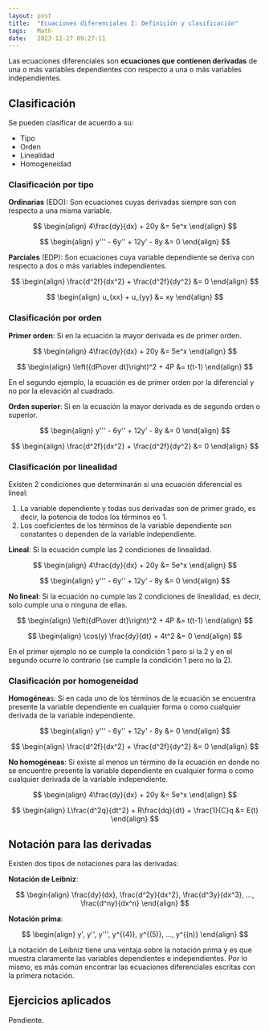 ```yaml
---
layout: post
title:  "Ecuaciones diferenciales I: Definición y clasificación"
tags:   Math
date:   2023-12-27 09:27:11
---
```


Las ecuaciones diferenciales son **ecuaciones que contienen derivadas** de una o más variables dependientes con respecto a una o más variables independientes.

## Clasificación

Se pueden clasificar de acuerdo a su:
* Tipo
* Orden
* Linealidad
* Homogeneidad


### **Clasificación por tipo**

**Ordinarias** (EDO): Son ecuaciones cuyas derivadas siempre son con respecto a una misma variable.

$$
\begin{align}
4\frac{dy}{dx} + 20y &= 5e^x
\end{align}
$$

$$
\begin{align}
y''' - 6y'' + 12y' - 8y &= 0
\end{align}
$$

**Parciales** (EDP): Son ecuaciones cuya variable dependiente se deriva con respecto a dos o más variables independientes.

$$
\begin{align}
\frac{d^2f}{dx^2} + \frac{d^2f}{dy^2} &= 0
\end{align}
$$

$$
\begin{align}
u_{xx} + u_{yy} &= xy
\end{align}
$$

### **Clasificación por orden**

**Primer orden**: Si en la ecuación la mayor derivada es de primer orden.

$$
\begin{align}
4\frac{dy}{dx} + 20y &= 5e^x
\end{align}
$$

$$
\begin{align}
\left({dP\over dt}\right)^2 + 4P &= t(t-1)
\end{align}
$$

En el segundo ejemplo, la ecuación es de primer orden por la diferencial y no por la elevación al cuadrado.

**Orden superior**: Si en la ecuación la mayor derivada es de segundo orden o superior.

$$
\begin{align}
y''' - 6y'' + 12y' - 8y &= 0
\end{align}
$$

$$
\begin{align}
\frac{d^2f}{dx^2} + \frac{d^2f}{dy^2} &= 0
\end{align}
$$

### **Clasificación por linealidad**

Existen 2 condiciones que determinarán si una ecuación diferencial es lineal:
1. La variable dependiente y todas sus derivadas son de primer grado, es decir, la potencia de todos los términos es 1.
2. Los coeficientes de los términos de la variable dependiente son constantes o dependen de la variable independiente.

**Lineal**: Si la ecuación cumple las 2 condiciones de linealidad.

$$
\begin{align}
4\frac{dy}{dx} + 20y &= 5e^x
\end{align}
$$

$$
\begin{align}
y''' - 6y'' + 12y' - 8y &= 0
\end{align}
$$

**No lineal**: Si la ecuación no cumple las 2 condiciones de linealidad, es decir, solo cumple una o ninguna de ellas.

$$
\begin{align}
\left({dP\over dt}\right)^2 + 4P &= t(t-1)
\end{align}
$$

$$
\begin{align}
\cos(y) \frac{dy}{dt} + 4t^2 &= 0
\end{align}
$$

En el primer ejemplo no se cumple la condición 1 pero sí la 2 y en el segundo ocurre lo contrario (se cumple la condición 1 pero no la 2).

### **Clasificación por homogeneidad**

**Homogénea**s: Si en cada uno de los términos de la ecuación se encuentra presente la variable dependiente en cualquier forma o como cualquier derivada de la variable independiente.

$$
\begin{align}
y''' - 6y'' + 12y' - 8y &= 0
\end{align}
$$

$$
\begin{align}
\frac{d^2f}{dx^2} + \frac{d^2f}{dy^2} &= 0
\end{align}
$$

**No homogéneas**: Si existe al menos un término de la ecuación en donde no se encuentre presente la variable dependiente en cualquier forma o como cualquier derivada de la variable independiente.

$$
\begin{align}
4\frac{dy}{dx} + 20y &= 5e^x
\end{align}
$$

$$
\begin{align}
L\frac{d^2q}{dt^2} + R\frac{dq}{dt} + \frac{1}{C}q &= E(t)
\end{align}
$$

## Notación para las derivadas

Existen dos tipos de notaciones para las derivadas:

**Notación de Leibniz**:

$$
\begin{align}
\frac{dy}{dx}, \frac{d^2y}{dx^2}, \frac{d^3y}{dx^3}, ..., \frac{d^ny}{dx^n}
\end{align}
$$

**Notación prima**:

$$
\begin{align}
y', y'', y''', y^{(4)}, y^{(5)}, ..., y^{(n)}
\end{align}
$$

La notación de Leibniz tiene una ventaja sobre la notación prima y es que muestra claramente las variables dependientes e independientes. Por lo mismo, es más común encontrar las ecuaciones diferenciales escritas con la primera notación.

## Ejercicios aplicados

Pendiente.
